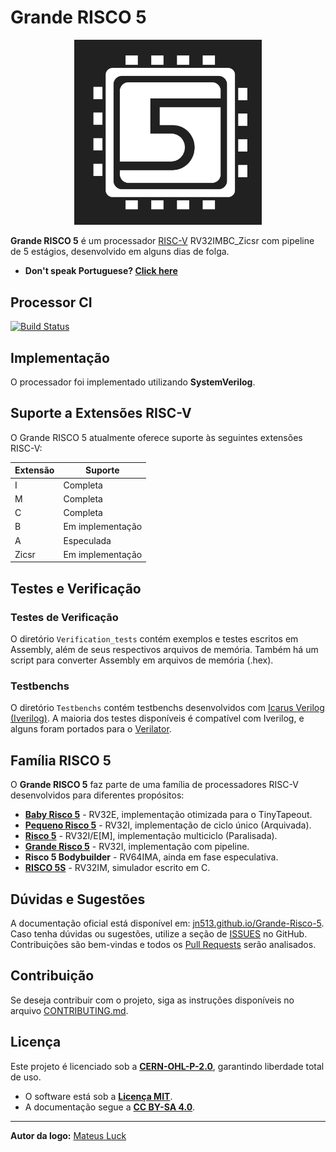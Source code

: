 # Grande RISCO 5

<p align="center">
<img src="docs/imgs/risco5.jpeg" alt="Logo do processador" width="300px">
</p>

**Grande RISCO 5** é um processador [RISC-V](https://riscv.org/) RV32IMBC_Zicsr com pipeline de 5 estágios, desenvolvido em alguns dias de folga.

- **Don't speak Portuguese? [Click here](https://github.com/JN513/Grande-Risco-5/blob/main/README.md)**

## Processor CI

[![Build Status](https://processorci.ic.unicamp.br/jenkins/buildStatus/icon?job=Grande-Risco-5/)](https://processorci.ic.unicamp.br/jenkins/blue/organizations/jenkins/Grande-Risco-5/activity)

## Implementação

O processador foi implementado utilizando **SystemVerilog**.

## Suporte a Extensões RISC-V

O Grande RISCO 5 atualmente oferece suporte às seguintes extensões RISC-V:

| Extensão | Suporte |
|----------|---------|
| I        | Completa |
| M        | Completa |
| C        | Completa |
| B        | Em implementação |
| A        | Especulada |
| Zicsr    | Em implementação |

## Testes e Verificação

### Testes de Verificação

O diretório `Verification_tests` contém exemplos e testes escritos em Assembly, além de seus respectivos arquivos de memória. Também há um script para converter Assembly em arquivos de memória (.hex).

### Testbenchs

O diretório `Testbenchs` contém testbenchs desenvolvidos com [Icarus Verilog (Iverilog)](https://steveicarus.github.io/iverilog/). A maioria dos testes disponíveis é compatível com Iverilog, e alguns foram portados para o [Verilator](https://verilator.org/).

## Família RISCO 5

O **Grande RISCO 5** faz parte de uma família de processadores RISC-V desenvolvidos para diferentes propósitos:

- **[Baby Risco 5](https://github.com/JN513/Baby-Risco-5)** - RV32E, implementação otimizada para o TinyTapeout.
- **[Pequeno Risco 5](https://github.com/JN513/Pequeno-Risco-5/)** - RV32I, implementação de ciclo único (Arquivada).
- **[Risco 5](https://github.com/JN513/Risco-5)** - RV32I/E[M], implementação multiciclo (Paralisada).
- **[Grande Risco 5](https://github.com/JN513/Grande-Risco-5)** - RV32I, implementação com pipeline.
- **Risco 5 Bodybuilder** - RV64IMA, ainda em fase especulativa.
- **[RISCO 5S](https://github.com/JN513/Risco-5S)** - RV32IM, simulador escrito em C.

## Dúvidas e Sugestões

A documentação oficial está disponível em: [jn513.github.io/Grande-Risco-5](https://jn513.github.io/Grande-Risco-5). Caso tenha dúvidas ou sugestões, utilize a seção de [ISSUES](https://github.com/JN513/Grande-Risco-5/issues) no GitHub. Contribuições são bem-vindas e todos os [Pull Requests](https://github.com/JN513/Grande-Risco-5/pulls) serão analisados.

## Contribuição

Se deseja contribuir com o projeto, siga as instruções disponíveis no arquivo [CONTRIBUTING.md](https://github.com/Grande-Risco-5/Risco-5/blob/main/CONTRIBUTING.md).

## Licença

Este projeto é licenciado sob a **[CERN-OHL-P-2.0](https://github.com/JN513/Grande-Risco-5/blob/main/LICENSE)**, garantindo liberdade total de uso.

- O software está sob a **[Licença MIT](https://github.com/JN513/Grande-Risco-5/blob/main/LICENSE-MIT)**.
- A documentação segue a **[CC BY-SA 4.0](https://github.com/JN513/Grande-Risco-5/blob/main/LICENSE-CC)**.

---

**Autor da logo:** [Mateus Luck](https://www.instagram.com/mateusluck/)


